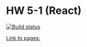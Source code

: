 # HW 5-1 (React)

[![Build status](https://ci.appveyor.com/api/projects/status/dd2jc4aben9x3abm?svg=true)](https://ci.appveyor.com/project/Alexey57575/ra-hw5-1)

[Link to pages: ](https://alexgnutov.github.io/ra_hw5_1/)
